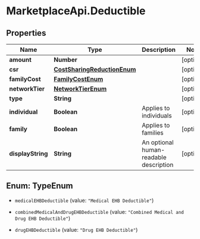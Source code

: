 # MarketplaceApi.Deductible

## Properties
Name | Type | Description | Notes
------------ | ------------- | ------------- | -------------
**amount** | **Number** |  | [optional] 
**csr** | [**CostSharingReductionEnum**](CostSharingReductionEnum.md) |  | [optional] 
**familyCost** | [**FamilyCostEnum**](FamilyCostEnum.md) |  | [optional] 
**networkTier** | [**NetworkTierEnum**](NetworkTierEnum.md) |  | [optional] 
**type** | **String** |  | [optional] 
**individual** | **Boolean** | Applies to individuals | [optional] 
**family** | **Boolean** | Applies to families | [optional] 
**displayString** | **String** | An optional human-readable description | [optional] 


<a name="TypeEnum"></a>
## Enum: TypeEnum


* `medicalEHBDeductible` (value: `"Medical EHB Deductible"`)

* `combinedMedicalAndDrugEHBDeductible` (value: `"Combined Medical and Drug EHB Deductible"`)

* `drugEHBDeductible` (value: `"Drug EHB Deductible"`)




